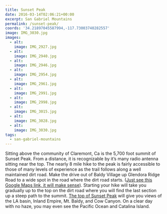 ```yaml
---
title: Sunset Peak
date: 2016-03-14T02:06:21+00:00
excerpt: San Gabriel Mountains
permalink: /sunset-peak/
coords: '34.21897045587994,-117.73003740282557'
image: IMG_3030.jpg
images:
  - alt: 
    image: IMG_2927.jpg
  - alt: 
    image: IMG_2940.jpg
  - alt: 
    image: IMG_2946.jpg
  - alt: 
    image: IMG_2954.jpg
  - alt: 
    image: IMG_2961.jpg
  - alt: 
    image: IMG_2991.jpg
  - alt: 
    image: IMG_2998.jpg
  - alt: 
    image: IMG_3015.jpg
  - alt: 
    image: IMG_3028.jpg
  - alt: 
    image: IMG_3030.jpg
tags:
  - san-gabriel-mountains
---
```

Sitting above the community of Claremont, Ca is the 5,700 foot summit of Sunset Peak. From a distance, it is recognizable by it’s many radio antenna sitting near the top. The nearly 8 mile hike to the peak is fairly accessible to those of many levels of experience as the trail follows along a well maintained dirt road. Make the drive out of Baldy Village up Glendora Ridge Road to a wide spot in the road where the dirt road starts. (<a href="https://www.google.com/maps/place/34%C2%B013'08.3%22N+117%C2%B042'45.1%22W/@34.2189914,-117.7147177,956m/data=!3m2!1e3!4b1!4m2!3m1!1s0x0:0x0?hl=en">Just see this Google Maps link, it will make sense</a>). Starting your hike will take you gradually up to the top on the dirt road where you will find the last section up a steep path to the summit. <a href="https://www.google.com/maps/place/Sunset+Peak,+California+91711/@34.2164193,-117.6898144,956m/data=!3m1!1e3!4m2!3m1!1s0x80c33ba793f494d3:0x90cbcddd584e67a3?hl=en">The top of Sunset Peak</a> will give you views of the LA basin, Inland Empire, Mt. Baldy, and Cow Canyon. On a clear day with no haze, you may even see the Pacific Ocean and Catalina Island.